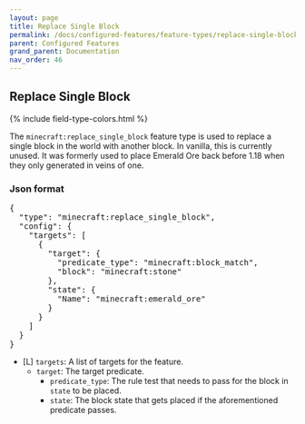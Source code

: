 ```yaml
---
layout: page
title: Replace Single Block
permalink: /docs/configured-features/feature-types/replace-single-block/
parent: Configured Features
grand_parent: Documentation
nav_order: 46
---
```


## Replace Single Block

<head>
    {% include field-type-colors.html %}
</head>

The `minecraft:replace_single_block` feature type is used to replace a single block in the world with another block. In vanilla, this is currently unused. It was formerly used to place Emerald Ore back before 1.18 when they only generated in veins of one.

### Json format

<pre>
{
  "type": "minecraft:replace_single_block",
  "config": {
    "targets": [
      {
        "target": {
          "predicate_type": "minecraft:block_match",
          "block": "minecraft:stone"
        },
        "state": {
          "Name": "minecraft:emerald_ore"
        }
      }
    ]
  }
}
</pre>

* ‌<re>[L]</re> `targets`: A list of targets for the feature.
    * `target`: The target predicate.
        * `predicate_type`: The rule test that needs to pass for the block in `state` to be placed.
        * `state`: The block state that gets placed if the aforementioned predicate passes.